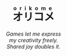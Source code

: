 <h1 align="center">
  <ruby>オリコメ<rt> o r i k o m e </rt>
  </ruby>
</h1>

<p align="center">
  <em>
    Games let me express<br>
    my creativity freely.<br>
    Shared joy doubles it.
  </em>
</p>

